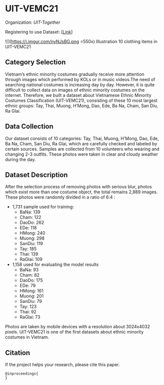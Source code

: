 # UIT-VEMC21





Organization: *UIT-Together*

Registering to use Dataset: [[Link](https://docs.google.com/forms/d/e/1FAIpQLScj1Htna_QA_QEBH433NprLlzUk7N2nlnByZb1hjWGXG6GJ2A/viewform)]

![](https://i.imgur.com/nyNJsBG.png =550x)
Illustration 10 clothing items in UIT-VEMC21


## Category Selection
Vietnam’s ethnic minority costumes gradually receive more attention through images which performed by KOLs or in music videos.The need of searching national costumes is increasing day by day. However, it is quite difficult to collect data on images of ethnic minority costumes on the internet. Therefore, we built a dataset about Vietnamese Ethnic Minority Costumes Classification (UIT-VEMC21), consisting of these 10 most largest ethnic groups: Tay, Thai, Muong, H’Mong, Dao, Ede, Ba Na, Cham, San Diu, Ra Glai.

## Data Collection
Our dataset consists of 10 categories: Tay, Thai, Muong, H'Mong, Dao, Ede, Ba Na, Cham, San Diu, Ra Glai, which are carefully checked and labeled by certain sources. Samples are collected from 10 volunteers who wearing and changing 2-3 outfits. These photos were taken in clear and cloudy weather during the day.



## Dataset Description
After the selection process of removing photos with serious blur, photos which exist more than one costume object, the total remains 2,889 images. These photos were randomly divided in a ratio of 6:4 :
- 1,731 sample used for training:
    - BaNa: 139
    - Cham: 122
    - DaoDo: 262
    - EDe: 118
    - HMong: 240
    - Muong: 298
    - SanDiu: 119
    - Tay: 185
    - Thai: 139
    - RaGlai: 109
- 1,158 used for evaluating the model results 
    - BaNa: 93
    - Cham: 82
    - DaoDo: 175
    - EDe: 79
    - HMong: 161
    - Muong: 201
    - SanDiu: 79
    - Tay: 123
    - Thai: 92
    - RaGlai: 73

Photos are taken by mobile devices with a resolution about 3024x4032 pixels.
UIT-VEMC21 is one of the first datasets about ethnic minority costumes in Vietnam.


## Citation
If the project helps your research, please cite this paper.

```
@inproceedings{
}

```